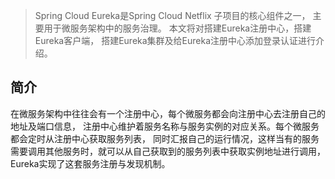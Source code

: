 >Spring Cloud Eureka是Spring Cloud Netflix 子项目的核心组件之一，
>主要用于微服务架构中的服务治理。 本文将对搭建Eureka注册中心，搭建Eureka客户端，
>搭建Eureka集群及给Eureka注册中心添加登录认证进行介绍。

## 简介

在微服务架构中往往会有一个注册中心，每个微服务都会向注册中心去注册自己的地址及端口信息，
注册中心维护着服务名称与服务实例的对应关系。每个微服务都会定时从注册中心获取服务列表，
同时汇报自己的运行情况，这样当有的服务需要调用其他服务时，就可以从自己获取到的服务列表中获取实例地址进行调用，
Eureka实现了这套服务注册与发现机制。